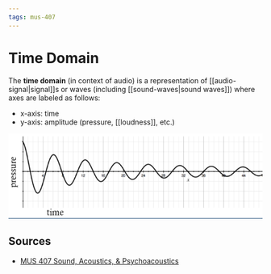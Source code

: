 ```yaml
---
tags: mus-407
---
```


# Time Domain

The **time domain** (in context of audio) is a representation of [[audio-signal|signal]]s or waves (including [[sound-waves|sound waves]]) where axes are labeled as follows:

- x-axis: time
- y-axis: amplitude (pressure, [[loudness]], etc.)

![Time domain](../assets/time-domain.png)

## Sources

- [MUS 407 Sound, Acoustics, & Psychoacoustics](https://prezi.com/view/ZcqvwosFJCFJQtQrbP75/)
